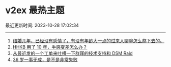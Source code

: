 # v2ex 最热主题

最近更新时间: 2023-10-28 17:02:34

--- 
1. [结婚几年，已经没有感情了，有没有年龄大一点的过来人聊聊怎么熬下去的。](https://www.v2ex.com/t/986200) 
2. [HHKB 用了 10 年，手感变差怎么办？](https://www.v2ex.com/t/986182) 
3. [从最近发的一个工单来吐槽一下群晖的技术支持和 DSM Raid](https://www.v2ex.com/t/986195) 
4. [36 岁一事无成，是不是非常失败](https://www.v2ex.com/t/986206) 
